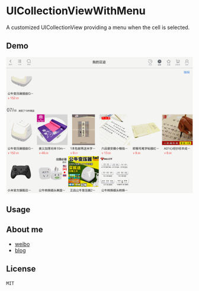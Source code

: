 UICollectionViewWithMenu
===
A customized UICollectionView providing a menu when the cell is selected.

Demo
---
![](art/footprint.gif)

Usage
---

About me
---
* [weibo](http://weibo.com/liangfeizc)
* [blog](http://www.liangfeizc.com)

License
---

    MIT
